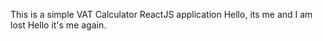 This is a simple VAT Calculator ReactJS application
Hello, its me and I am lost
Hello it's me again.
